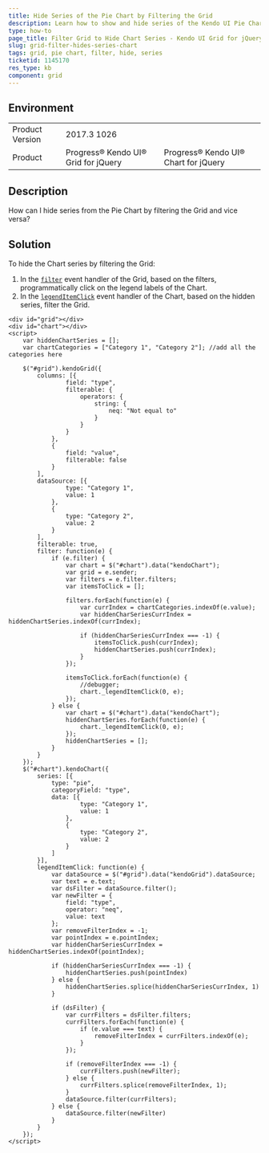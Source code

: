 ```yaml
---
title: Hide Series of the Pie Chart by Filtering the Grid
description: Learn how to show and hide series of the Kendo UI Pie Chart by filtering the Kendo UI Grid.
type: how-to
page_title: Filter Grid to Hide Chart Series - Kendo UI Grid for jQuery
slug: grid-filter-hides-series-chart
tags: grid, pie chart, filter, hide, series
ticketid: 1145170
res_type: kb
component: grid
---
```


## Environment

<table>
	<tr>
		<td>Product Version</td>
		<td>2017.3 1026</td>
	</tr>
	<tr>
		<td>Product</td>
		<td>Progress® Kendo UI® Grid for jQuery</td> 
		<td>Progress® Kendo UI® Chart for jQuery</td>
	</tr>
</table>


## Description

How can I hide series from the Pie Chart by filtering the Grid and vice versa?

## Solution

To hide the Chart series by filtering the Grid:

1. In the [`filter`](https://docs.telerik.com/kendo-ui/api/javascript/ui/grid/events/filter) event handler of the Grid, based on the filters, programmatically click on the legend labels of the Chart.
1. In the [`legendItemClick`](https://docs.telerik.com/kendo-ui/api/javascript/dataviz/ui/chart/events/legenditemclick) event handler of the Chart, based on the hidden series, filter the Grid.

```dojo
<div id="grid"></div>
<div id="chart"></div>
<script>
    var hiddenChartSeries = [];
    var chartCategories = ["Category 1", "Category 2"]; //add all the categories here

    $("#grid").kendoGrid({
        columns: [{
                field: "type",
                filterable: {
                    operators: {
                        string: {
                            neq: "Not equal to"
                        }
                    }
                }
            },
            {
                field: "value",
                filterable: false
            }
        ],
        dataSource: [{
                type: "Category 1",
                value: 1
            },
            {
                type: "Category 2",
                value: 2
            }
        ],
        filterable: true,
        filter: function(e) {
            if (e.filter) {
                var chart = $("#chart").data("kendoChart");
                var grid = e.sender;
                var filters = e.filter.filters;
                var itemsToClick = [];

                filters.forEach(function(e) {
                    var currIndex = chartCategories.indexOf(e.value);
                    var hiddenCharSeriesCurrIndex = hiddenChartSeries.indexOf(currIndex);

                    if (hiddenCharSeriesCurrIndex === -1) {
                        itemsToClick.push(currIndex);
                        hiddenChartSeries.push(currIndex);
                    }
                });

                itemsToClick.forEach(function(e) {
                    //debugger;
                    chart._legendItemClick(0, e);
                });
            } else {
                var chart = $("#chart").data("kendoChart");
                hiddenChartSeries.forEach(function(e) {
                    chart._legendItemClick(0, e);
                });
                hiddenChartSeries = [];
            }
        }
    });
    $("#chart").kendoChart({
        series: [{
            type: "pie",
            categoryField: "type",
            data: [{
                    type: "Category 1",
                    value: 1
                },
                {
                    type: "Category 2",
                    value: 2
                }
            ]
        }],
        legendItemClick: function(e) {
            var dataSource = $("#grid").data("kendoGrid").dataSource;
            var text = e.text;
            var dsFilter = dataSource.filter();
            var newFilter = {
                field: "type",
                operator: "neq",
                value: text
            };
            var removeFilterIndex = -1;
            var pointIndex = e.pointIndex;
            var hiddenCharSeriesCurrIndex = hiddenChartSeries.indexOf(pointIndex);

            if (hiddenCharSeriesCurrIndex === -1) {
                hiddenChartSeries.push(pointIndex)
            } else {
                hiddenChartSeries.splice(hiddenCharSeriesCurrIndex, 1)
            }

            if (dsFilter) {
                var currFilters = dsFilter.filters;
                currFilters.forEach(function(e) {
                    if (e.value === text) {
                        removeFilterIndex = currFilters.indexOf(e);
                    }
                });

                if (removeFilterIndex === -1) {
                    currFilters.push(newFilter);
                } else {
                    currFilters.splice(removeFilterIndex, 1);
                }
                dataSource.filter(currFilters);
            } else {
                dataSource.filter(newFilter)
            }
        }
    });
</script>
```
